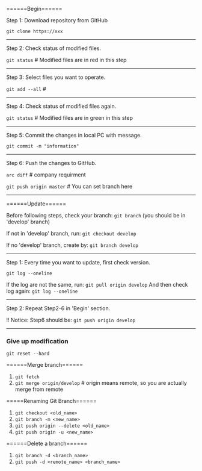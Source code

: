 ======Begin======

Step 1: Download repository from GitHub

`git clone https://xxx`

---------------------------------------------------

Step 2: Check status of modified files.

`git status` # Modified files are in red in this step

---------------------------------------------------

Step 3: Select files you want to operate.

`git add --all` #

---------------------------------------------------

Step 4: Check status of modified files again.

`git status` # Modified files are in green in this step

---------------------------------------------------

Step 5: Commit the changes in local PC with message.

`git commit -m "information"`

---------------------------------------------------

Step 6: Push the changes to GitHub.

`arc diff` # company requirment

`git push origin master` # You can set branch here

---------------------------------------------------

======Update======

Before following steps, check your branch:
`git branch` (you should be in 'develop' branch)

If not in 'develop' branch, run:
`git checkout develop`

If no 'develop' branch, create by:
`git branch develop`

--------------------------------------------------

Step 1: Every time you want to update, first check version.

`git log --oneline`

If the log are not the same, run:
`git pull origin develop`
And then check log again:
`git log --oneline`

--------------------------------------------------

Step 2: Repeat Step2-6 in 'Begin' section.

!! Notice: Step6 should be:
`git push origin develop`

---------------------------------------------------

### Give up modification
`git reset --hard`

======Merge branch======
1. `git fetch`
3. `git merge origin/develop` # origin means remote, so you are actually merge from remote

=====Renaming Git Branch======
1. `git checkout <old_name>`
2. `git branch -m <new_name>`
3. `git push origin --delete <old_name>`
4. `git push origin -u <new_name>`

======Delete a branch======
1. `git branch -d <branch_name>`
2. `git push -d <remote_name> <branch_name>`
